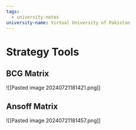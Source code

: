 ```yaml
---
tags:
  - university-notes
university-name: Virtual University of Pakistan
---
```


# Strategy Tools
## BCG Matrix
![[Pasted image 20240721181421.png]]

## Ansoff Matrix
![[Pasted image 20240721181457.png]]
